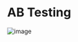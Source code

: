 # AB Testing

![image](https://user-images.githubusercontent.com/88995459/157608402-9e61e300-deb1-4dae-ace9-cad9e77809f7.png)
